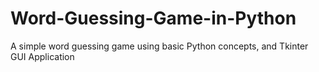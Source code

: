 # Word-Guessing-Game-in-Python
A simple word guessing game using basic Python concepts, and Tkinter GUI Application

